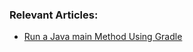 
### Relevant Articles:

- [Run a Java main Method Using Gradle](https://www.baeldung.com/gradle-run-java-main)
